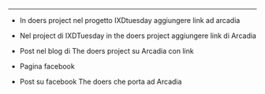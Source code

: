 ***

* In doers project nel progetto IXDtuesday aggiungere link ad arcadia

* Nel project di IXDTuesday in the doers project aggiungere link di Arcadia

* Post nel blog di The doers project su Arcadia con link

* Pagina facebook

* Post su facebook The doers che porta ad Arcadia






